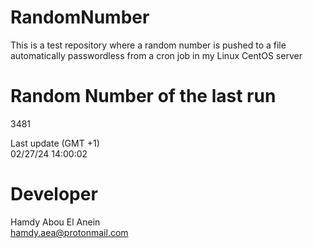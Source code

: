 # RandomNumber    
This is a test repository where a random number is pushed to a file automatically passwordless from a cron job in my Linux CentOS server    
# Random Number of the last run   
3481
      
Last update (GMT +1)    
02/27/24 14:00:02
# Developer    
Hamdy Abou El Anein   
hamdy.aea@protonmail.com
